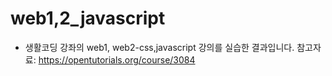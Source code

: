 # web1,2_javascript

- 생활코딩 강좌의 web1, web2-css,javascript 강의를 실습한 결과입니다.
참고자료: https://opentutorials.org/course/3084

